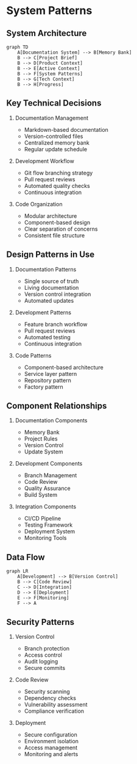 # System Patterns

## System Architecture
```mermaid
graph TD
    A[Documentation System] --> B[Memory Bank]
    B --> C[Project Brief]
    B --> D[Product Context]
    B --> E[Active Context]
    B --> F[System Patterns]
    B --> G[Tech Context]
    B --> H[Progress]
```

## Key Technical Decisions
1. Documentation Management
   - Markdown-based documentation
   - Version-controlled files
   - Centralized memory bank
   - Regular update schedule

2. Development Workflow
   - Git flow branching strategy
   - Pull request reviews
   - Automated quality checks
   - Continuous integration

3. Code Organization
   - Modular architecture
   - Component-based design
   - Clear separation of concerns
   - Consistent file structure

## Design Patterns in Use
1. Documentation Patterns
   - Single source of truth
   - Living documentation
   - Version control integration
   - Automated updates

2. Development Patterns
   - Feature branch workflow
   - Pull request reviews
   - Automated testing
   - Continuous integration

3. Code Patterns
   - Component-based architecture
   - Service layer pattern
   - Repository pattern
   - Factory pattern

## Component Relationships
1. Documentation Components
   - Memory Bank
   - Project Rules
   - Version Control
   - Update System

2. Development Components
   - Branch Management
   - Code Review
   - Quality Assurance
   - Build System

3. Integration Components
   - CI/CD Pipeline
   - Testing Framework
   - Deployment System
   - Monitoring Tools

## Data Flow
```mermaid
graph LR
    A[Development] --> B[Version Control]
    B --> C[Code Review]
    C --> D[Integration]
    D --> E[Deployment]
    E --> F[Monitoring]
    F --> A
```

## Security Patterns
1. Version Control
   - Branch protection
   - Access control
   - Audit logging
   - Secure commits

2. Code Review
   - Security scanning
   - Dependency checks
   - Vulnerability assessment
   - Compliance verification

3. Deployment
   - Secure configuration
   - Environment isolation
   - Access management
   - Monitoring and alerts 